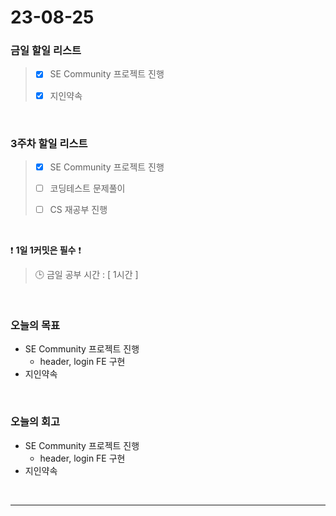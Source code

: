 # 23-08-25
### 금일 할일 리스트
> - [x]  SE Community 프로젝트 진행
>
> - [x]  지인약속



<br/>

### 3주차 할일 리스트  
> - [x]  SE Community 프로젝트 진행
>
> - [ ]  코딩테스트 문제풀이
>
> - [ ]  CS 재공부 진행

<br/>

❗ **1일 1커밋은 필수** ❗
> 🕒 금일 공부 시간 : [ 1시간 ]
  
<br/>

### 오늘의 목표
- SE Community 프로젝트 진행
    - header, login FE 구현
- 지인약속


<br>

### 오늘의 회고
- SE Community 프로젝트 진행
    - header, login FE 구현
- 지인약속


<br/>

------------  

